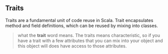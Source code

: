 ## Traits
Traits are a fundamental unit of code reuse in Scala. Trait encapsulates method and field definitions, which can be reused by mixing into classes.


> what the **trait** word means. The traits means characteristic, so if
> you have a trait with a few attributes that you can mix into your
> object and this object will does have access to those attributes.


<!--stackedit_data:
eyJoaXN0b3J5IjpbLTE3MTU3MDkwOTUsMTQ0NjQzMjY1NSwxMj
k2NTIwMDg2LC0yMDg4NzQ2NjEyLC0xODc2MDc0NjYwLC0xNTU5
NTg3NjA3LDczODA5MDYzMCwtMTE1MDQxMjExNiw5MDcxMjc2Nz
MsLTIwODg3NDY2MTIsMjAzOTYzNTYyLDEzNjY2MTczMiw3MTU1
ODk5MTksLTIwOTM5MDQzNjQsMTUyODc0MTQ3OCwtNTY1MDE0OT
k5LC00NTk5NDY3MzgsMTMxNjM1NDE1NiwyMDkyNjYxNTU5LC03
MTA1Mjg3MF19
-->